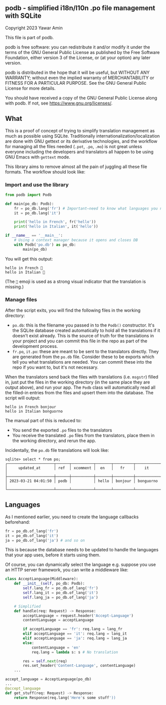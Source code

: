 ## podb - simplified i18n/l10n .po file management with SQLite

Copyright 2023 Yawar Amin

This file is part of podb.

podb is free software: you can redistribute it and/or modify it under
the terms of the GNU General Public License as published by the Free Software
Foundation, either version 3 of the License, or (at your option) any later
version.

podb is distributed in the hope that it will be useful, but WITHOUT
ANY WARRANTY; without even the implied warranty of MERCHANTABILITY or FITNESS
FOR A PARTICULAR PURPOSE. See the GNU General Public License for more details.

You should have received a copy of the GNU General Public License along with
podb. If not, see <https://www.gnu.org/licenses/>.

## What

This is a proof of concept of trying to simplify translation management as much
as possible using SQLite. Traditionally internationalization/localization are
done with GNU gettext or its derivative technologies, and the workflow for
managing all the files needed (`.pot`, `.po`, `.mo`) is not great unless
everyone including the developers and translators all happen to be using GNU
Emacs with `gettext` mode.

This library aims to remove almost all the pain of juggling all these file
formats. The workflow should look like:

### Import and use the library

```python
from podb import Podb

def main(po_db: Podb):
    fr = po_db.lang('fr') # Important–need to know what languages you need
    it = po_db.lang('it')

    print('hello in French', fr('hello'))
    print('hello in Italian', it('hello'))

if __name__ == '__main__':
    # Using a context manager because it opens and closes DB
    with Podb('po.db') as po_db:
        main(po_db)
```

You will get this output:

```
hello in French 🔴
hello in Italian 🔴
```

(The `🔴` emoji is used as a strong visual indicator that the translation is
missing.)

### Manage files

After the script exits, you will find the following files in the working
directory:

- `po.db`: this is the filename you passed in to the `Podb()` constructor. It's
  the SQLite database created automatically to hold all the translations if it
  doesn't exist already. This is the source of truth for the translations in
  your project and you can commit this file in the repo as part of the
  development process.
- `fr.po`, `it.po`: these are meant to be sent to the translators directly. They
  are generated from the `po.db` file. Consider these to be exports which tell
  you what translations are needed. You can commit these into the repo if you
  want to, but it's not necessary.

When the translators send back the files with translations (i.e. `msgstr`)
filled in, just put the files in the working directory (in the same place they
are output above), and run your app. The `Podb` class will automatically read
all the filled-in entries from the files and upsert them into the database. The
script will output:

```
hello in French bonjour
hello in Italian bonguorno
```

The manual part of this is reduced to:

- You send the exported `.po` files to the translators
- You receive the translated `.po` files from the translators, place them in the
  working directory, and rerun the app.

Incidentally, the `po.db` file translations will look like:

```
sqlite> select * from po;
┌─────────────────────┬──────┬──────────┬───────┬─────────┬───────────┐
│     updated_at      │ ref  │ xcomment │  en   │   fr    │    it     │
├─────────────────────┼──────┼──────────┼───────┼─────────┼───────────┤
│ 2023-03-21 04:01:50 │ podb │          │ hello │ bonjour │ bonguorno │
└─────────────────────┴──────┴──────────┴───────┴─────────┴───────────┘
```

## Languages

As I mentioned earlier, you need to create the language callbacks beforehand:

```python
fr = po_db.of_lang('fr')
it = po_db.of_lang('it')
ja = po_db.of_lang('ja') # and so on
```

This is because the database needs to be updated to handle the languages that
your app uses, before it starts using them.

Of course, you can dynamically select the language e.g. suppose you use an HTTP
server framework, you can write a middleware like:

```python
class AcceptLanguage(Middleware):
    def __init__(self, po_db: Podb):
        self.lang_fr = po_db.of_lang('fr')
        self.lang_it = po_db.of_lang('it')
        self.lang_ja = po_db.of_lang('ja')

    # Simplified
    def handle(req: Request) -> Response:
        acceptLanguage = request.header('Accept-Language')
        contentLanguage = acceptLanguage

        if acceptLanguage == 'fr': req.lang = lang_fr
        elif acceptLanguage == 'it': req.lang = lang_it
        elif acceptLanguage == 'ja': req.lang = lang_ja
        else:
            contentLanguage = 'en'
            req.lang = lambda s: s # No translation

        res = self.next(req)
        res.set_header('Content-Language', contentLanguage)
    ...

accept_language = AcceptLanguage(po_db)
...
@accept_language
def get_stuff(req: Request) -> Response:
    return Response(req.lang('Here's some stuff'))
```

